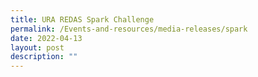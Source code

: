 ```yaml
---
title: URA REDAS Spark Challenge
permalink: /Events-and-resources/media-releases/spark
date: 2022-04-13
layout: post
description: ""
---
```

